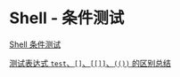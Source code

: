 <!-- #shell-condition #shell-if -->
# Shell - 条件测试

[Shell 条件测试](http://blog.csdn.net/ruishenh/article/details/17998921)

[测试表达式 `test`、`[]`、`[[]]`、`(())` 的区别总结](https://weread.qq.com/web/reader/801327e05cfe5f80140d363ka1d32a6022aa1d0c6e83eb4)
